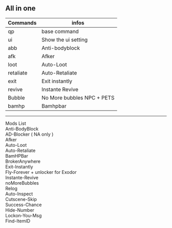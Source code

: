 All in one 
---
Commands | infos
--- | ---
qp | base command
ui | Show the ui setting
abb | Anti-bodyblock
afk | Afker
loot | Auto-Loot
retaliate | Auto-Retaliate
exit  | Exit instantly 
revive | Instante Revive
Bubble | No More bubbles NPC + PETS
bamhp | Bamhpbar
---
Mods List <br>
Anti-BodyBlock <br>
AD-Blocker ( NA only ) <br>
Afker  <br>
Auto-Loot  <br>
Auto-Retaliate  <br>
BamHPBar   <br>
BrokerAnywhere   <br> 
Exit-Instantly   <br>
Fly-Forever + unlocker for Exodor   <br>
Instante-Revive  <br>
noMoreBubbles  <br>
Relog  <br>
Auto-Inspect  <br>
Cutscene-Skip  <br>
Success-Chance <br>
Hide-Number <br>
Lockon-You-Msg <br>
Find-ItemID